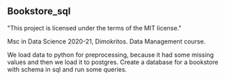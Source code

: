 ## Bookstore_sql
"This project is licensed under the terms of the MIT license."

Msc in Data Science 2020-21, Dimokritos. Data Management course.

We load data to python for preprocessing, because it had some missing values
and then we load it to postgres.
Create a database for a bookstore with schema in sql and run some queries.

